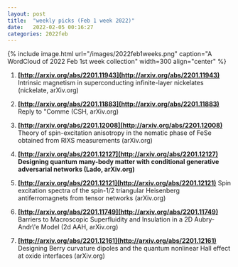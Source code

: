```yaml
---
layout: post
title:  "weekly picks (Feb 1 week 2022)"
date:   2022-02-05 00:16:27
categories: 2022feb
---
```


{% include image.html url="/images/2022feb1weeks.png" caption="A WordCloud of 2022 Feb 1st week collection" width=300 align="center" %}

1. **[http://arxiv.org/abs/2201.11943](http://arxiv.org/abs/2201.11943)** Intrinsic magnetism in superconducting infinite-layer nickelates (nickelate, arXiv.org)

1. **[http://arxiv.org/abs/2201.11883](http://arxiv.org/abs/2201.11883)** Reply to \"Comme (CSH, arXiv.org)

1. **[http://arxiv.org/abs/2201.12008](http://arxiv.org/abs/2201.12008)** Theory of spin-excitation anisotropy in the nematic phase of FeSe obtained from RIXS measurements (arXiv.org)

1. **[http://arxiv.org/abs/2201.12127](http://arxiv.org/abs/2201.12127)** **Designing quantum many-body matter with conditional generative adversarial networks (Lado, arXiv.org)**

1. **[http://arxiv.org/abs/2201.12121](http://arxiv.org/abs/2201.12121)** Spin excitation spectra of the spin-$1/2$ triangular Heisenberg antiferromagnets from tensor networks (arXiv.org)

1. **[http://arxiv.org/abs/2201.11749](http://arxiv.org/abs/2201.11749)** Barriers to Macroscopic Superfluidity and Insulation in a 2D Aubry-Andr\\'e Model (2d AAH, arXiv.org)

1. **[http://arxiv.org/abs/2201.12161](http://arxiv.org/abs/2201.12161)** Designing Berry curvature dipoles and the quantum nonlinear Hall effect at oxide interfaces (arXiv.org)



